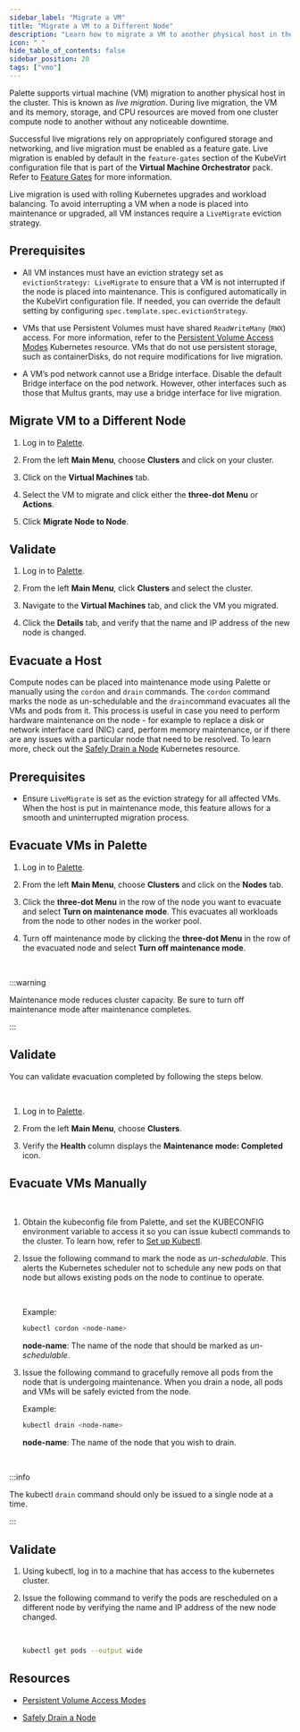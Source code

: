 ```yaml
---
sidebar_label: "Migrate a VM"
title: "Migrate a VM to a Different Node"
description: "Learn how to migrate a VM to another physical host in the cluster using Palette."
icon: " "
hide_table_of_contents: false
sidebar_position: 20
tags: ["vmo"]
---
```


Palette supports virtual machine (VM) migration to another physical host in the cluster. This is known as _live
migration_. During live migration, the VM and its memory, storage, and CPU resources are moved from one cluster compute
node to another without any noticeable downtime.

Successful live migrations rely on appropriately configured storage and networking, and live migration must be enabled
as a feature gate. Live migration is enabled by default in the `feature-gates` section of the KubeVirt configuration
file that is part of the **Virtual Machine Orchestrator** pack. Refer to
[Feature Gates](../../vm-management.md#feature-gates) for more information.

Live migration is used with rolling Kubernetes upgrades and workload balancing. To avoid interrupting a VM when a node
is placed into maintenance or upgraded, all VM instances require a `LiveMigrate` eviction strategy.

## Prerequisites

- All VM instances must have an eviction strategy set as `evictionStrategy: LiveMigrate` to ensure that a VM is not
  interrupted if the node is placed into maintenance. This is configured automatically in the KubeVirt configuration
  file. If needed, you can override the default setting by configuring `spec.template.spec.evictionStrategy`.

- VMs that use Persistent Volumes must have shared `ReadWriteMany` (`RWX`) access. For more information, refer to the
  [Persistent Volume Access Modes](https://kubernetes.io/docs/concepts/storage/persistent-volumes/#access-modes)
  Kubernetes resource. VMs that do not use persistent storage, such as containerDisks, do not require modifications for
  live migration.

- A VM’s pod network cannot use a Bridge interface. Disable the default Bridge interface on the pod network. However,
  other interfaces such as those that Multus grants, may use a bridge interface for live migration.

## Migrate VM to a Different Node

1. Log in to [Palette](https://console.spectrocloud.com).

2. From the left **Main Menu**, choose **Clusters** and click on your cluster.

3. Click on the **Virtual Machines** tab.

4. Select the VM to migrate and click either the **three-dot Menu** or **Actions**.

5. Click **Migrate Node to Node**.

## Validate

1. Log in to [Palette](https://console.spectrocloud.com).

2. From the left **Main Menu**, click **Clusters** and select the cluster.

3. Navigate to the **Virtual Machines** tab, and click the VM you migrated.

4. Click the **Details** tab, and verify that the name and IP address of the new node is changed.

## Evacuate a Host

Compute nodes can be placed into maintenance mode using Palette or manually using the `cordon` and `drain` commands. The
`cordon` command marks the node as un-schedulable and the `drain`command evacuates all the VMs and pods from it. This
process is useful in case you need to perform hardware maintenance on the node - for example to replace a disk or
network interface card (NIC) card, perform memory maintenance, or if there are any issues with a particular node that
need to be resolved. To learn more, check out the
[Safely Drain a Node](https://kubernetes.io/docs/tasks/administer-cluster/safely-drain-node/#use-kubectl-drain-to-remove-a-node-from-service)
Kubernetes resource.

## Prerequisites

- Ensure `LiveMigrate` is set as the eviction strategy for all affected VMs. When the host is put in maintenance mode,
  this feature allows for a smooth and uninterrupted migration process.

## Evacuate VMs in Palette

1. Log in to [Palette](https://console.spectrocloud.com).

2. From the left **Main Menu**, choose **Clusters** and click on the **Nodes** tab.

3. Click the **three-dot Menu** in the row of the node you want to evacuate and select **Turn on maintenance mode**.
   This evacuates all workloads from the node to other nodes in the worker pool.

4. Turn off maintenance mode by clicking the **three-dot Menu** in the row of the evacuated node and select **Turn off
   maintenance mode**.

   <br />

:::warning

Maintenance mode reduces cluster capacity. Be sure to turn off maintenance mode after maintenance completes.

:::

## Validate

You can validate evacuation completed by following the steps below.

<br />

1. Log in to [Palette](https://console.spectrocloud.com).

2. From the left **Main Menu**, choose **Clusters**.

3. Verify the **Health** column displays the **Maintenance mode: Completed** icon.

## Evacuate VMs Manually

<br />

1. Obtain the kubeconfig file from Palette, and set the KUBECONFIG environment variable to access it so you can issue
   kubectl commands to the cluster. To learn how, refer to
   [Set up Kubectl](../../../clusters/cluster-management/palette-webctl.md#set-up-kubectl).

2. Issue the following command to mark the node as _un-schedulable_. This alerts the Kubernetes scheduler not to
   schedule any new pods on that node but allows existing pods on the node to continue to operate.

   <br />

   Example:

   ```bash
   kubectl cordon <node-name>
   ```

   **node-name**: The name of the node that should be marked as _un-schedulable_.

3. Issue the following command to gracefully remove all pods from the node that is undergoing maintenance. When you
   drain a node, all pods and VMs will be safely evicted from the node.

   Example:

   ```bash
   kubectl drain <node-name>
   ```

   **node-name**: The name of the node that you wish to drain.

   <br />

:::info

The kubectl `drain` command should only be issued to a single node at a time.

:::

## Validate

1. Using kubectl, log in to a machine that has access to the kubernetes cluster.

2. Issue the following command to verify the pods are rescheduled on a different node by verifying the name and IP
   address of the new node changed.

   <br />

   ```bash
   kubectl get pods --output wide
   ```

## Resources

- [Persistent Volume Access Modes](https://kubernetes.io/docs/concepts/storage/persistent-volumes/#access-modes)

- [Safely Drain a Node](https://kubernetes.io/docs/tasks/administer-cluster/safely-drain-node/#use-kubectl-drain-to-remove-a-node-from-service)
